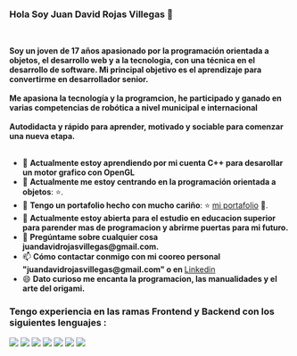 ### Hola Soy Juan David Rojas Villegas 👋

<div>
    <div align=left>
        <br>
        <p>
            <strong>
                Soy un joven de 17 años apasionado por la programación orientada a objetos, el desarrollo web y a la tecnologia, con una técnica en el desarrollo de software. Mi principal objetivo es el aprendizaje para convertirme en desarrollador senior.<br><br>
                Me apasiona la tecnología y la programcion, he participado y ganado en varias competencias de robótica a nivel municipal e internacional <br><br>
                Autodidacta y rápido para aprender, motivado y sociable para comenzar una nueva etapa.<br><br>
            </strong>
        </p>
        <ul>
            <li>🌱 <b>Actualmente estoy aprendiendo por mi cuenta C++ para desarollar un motor grafico con OpenGL</b></li>
            <li>🎯 <b>Actualmente me estoy centrando en la programación orientada a objetos</b>: ⭐️.</li>
            <li>🎈 <b>Tengo un portafolio hecho con mucho cariño</b>: ⭐️ <a href="https://chikicraft.github.io/Portafolio/">mi portafolio</a> 🧨.</li>
            <li>🤔 <b>Actualmente estoy abierta para el estudio en educacion superior para parender mas de programacion y abrirme puertas para mi futuro.</b></li>
            <li>💬 <b>Pregúntame sobre cualquier cosa juandavidrojasvillegas@gmail.com.</b></li>
            <li>📫 <b>Cómo contactar conmigo con mi cooreo personal "juandavidrojasvillegas@gmail.com" o en </b><a href="https://www.linkedin.com/in/juan-david-rojas-villegas-a30007284">Linkedin</a></li>
            <li>😄 <b>Dato curioso me encanta la programacion, las manualidades y el arte del origami.</b></li>
        </ul>
    </div>
   
### Tengo experiencia en las ramas Frontend y Backend con los siguientes lenguajes : 
![](https://img.shields.io/badge/HTML5-E34F26?style=for-the-badge&logo=html5&logoColor=white)
![](https://img.shields.io/badge/CSS3-1572B6?style=for-the-badge&logo=css3&logoColor=white)
![](https://img.shields.io/badge/JavaScript-F7DF1E?style=for-the-badge&logo=javascript&logoColor=black)
![](https://img.shields.io/badge/PHP-777BB4?style=for-the-badge&logo=php&logoColor=white)
![](https://img.shields.io/badge/MySQL-4479A1?style=for-the-badge&logo=mysql&logoColor=white)
![](https://img.shields.io/badge/Python-F7DF1E?style=for-the-badge&logo=Python&logoColor=blue)
![](https://img.shields.io/badge/Django-38d667?style=for-the-badge&logo=Django&logoColor=black)
